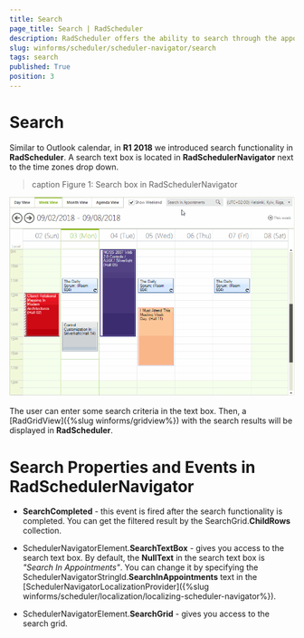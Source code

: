 ```yaml
---
title: Search
page_title: Search | RadScheduler
description: RadScheduler offers the ability to search through the appointments by using the search box in RadSchedulerNavigator.  
slug: winforms/scheduler/scheduler-navigator/search
tags: search
published: True
position: 3 
---
```


# Search

Similar to Outlook calendar, in **R1 2018** we introduced search functionality in **RadScheduler**. A search text box is located in **RadSchedulerNavigator** next to the time zones drop down.

>caption Figure 1: Search box in RadSchedulerNavigator

![scheduler-scheduler-navigator-search 001](images/scheduler-scheduler-navigator-search001.gif)

The user can enter some search criteria in the text box. Then, a [RadGridView]({%slug winforms/gridview%}) with the search results will be displayed in **RadScheduler**.
 
# Search Properties and Events in RadSchedulerNavigator

* **SearchCompleted** - this event is fired after the search functionality is completed. You can get the filtered result by the SearchGrid.**ChildRows** collection.

* SchedulerNavigatorElement.**SearchTextBox** - gives you access to the search text box. By default, the **NullText** in the search text box is *"Search In Appointments"*. You can change it by specifying the SchedulerNavigatorStringId.**SearchInAppointments** text in the [SchedulerNavigatorLocalizationProvider]({%slug winforms/scheduler/localization/localizing-scheduler-navigator%}). 

* SchedulerNavigatorElement.**SearchGrid** - gives you access to the search grid.